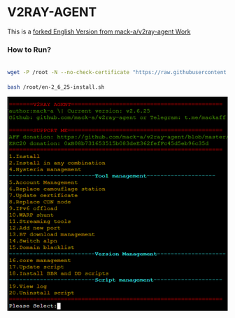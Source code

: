 # V2RAY-AGENT 

This is a [forked English Version from mack-a/v2ray-agent Work](https://github.com/mack-a/v2ray-agent)

### How to Run?

```sh

wget -P /root -N --no-check-certificate "https://raw.githubusercontent.com/ExtremeDot/v2ray-agent/EnglishVersion/en-2_6_25-install.sh" && chmod 700 /root/en-2_6_25-install.sh

bash /root/en-2_6_25-install.sh
```

![MainMenu](https://raw.githubusercontent.com/ExtremeDot/v2ray-agent/EnglishVersion/documents/Main.png)
